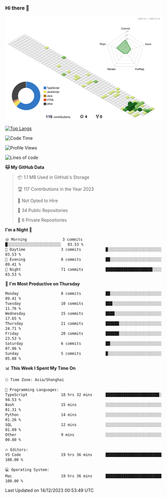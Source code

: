 ### Hi there 👋

![](./profile-3d-contrib/profile-green-animate.svg)

 

[![Top Langs](https://github-readme-stats.vercel.app/api/top-langs/?username=RunnningDogg)](https://github.com/anuraghazra/github-readme-stats)


 

<!--START_SECTION:waka-->
![Code Time](http://img.shields.io/badge/Code%20Time-46%20hrs%2026%20mins-blue)

![Profile Views](http://img.shields.io/badge/Profile%20Views-7-blue)

![Lines of code](https://img.shields.io/badge/From%20Hello%20World%20I%27ve%20Written-213.3%20thousand%20lines%20of%20code-blue)

**🐱 My GitHub Data** 

> 📦 1.1 MB Used in GitHub's Storage 
 > 
> 🏆 117 Contributions in the Year 2023
 > 
> 🚫 Not Opted to Hire
 > 
> 📜 34 Public Repositories 
 > 
> 🔑 6 Private Repositories 
 > 
**I'm a Night 🦉** 

```text
🌞 Morning                3 commits           █░░░░░░░░░░░░░░░░░░░░░░░░   03.53 % 
🌆 Daytime                3 commits           █░░░░░░░░░░░░░░░░░░░░░░░░   03.53 % 
🌃 Evening                8 commits           ██░░░░░░░░░░░░░░░░░░░░░░░   09.41 % 
🌙 Night                  71 commits          █████████████████████░░░░   83.53 % 
```
📅 **I'm Most Productive on Thursday** 

```text
Monday                   8 commits           ██░░░░░░░░░░░░░░░░░░░░░░░   09.41 % 
Tuesday                  10 commits          ███░░░░░░░░░░░░░░░░░░░░░░   11.76 % 
Wednesday                15 commits          ████░░░░░░░░░░░░░░░░░░░░░   17.65 % 
Thursday                 21 commits          ██████░░░░░░░░░░░░░░░░░░░   24.71 % 
Friday                   20 commits          ██████░░░░░░░░░░░░░░░░░░░   23.53 % 
Saturday                 6 commits           ██░░░░░░░░░░░░░░░░░░░░░░░   07.06 % 
Sunday                   5 commits           █░░░░░░░░░░░░░░░░░░░░░░░░   05.88 % 
```


📊 **This Week I Spent My Time On** 

```text
🕑︎ Time Zone: Asia/Shanghai

💬 Programming Languages: 
TypeScript               18 hrs 32 mins      ████████████████████████░   94.53 % 
Bash                     15 mins             ░░░░░░░░░░░░░░░░░░░░░░░░░   01.31 % 
Python                   14 mins             ░░░░░░░░░░░░░░░░░░░░░░░░░   01.26 % 
SQL                      12 mins             ░░░░░░░░░░░░░░░░░░░░░░░░░   01.09 % 
Other                    9 mins              ░░░░░░░░░░░░░░░░░░░░░░░░░   00.80 % 

🔥 Editors: 
VS Code                  19 hrs 36 mins      █████████████████████████   100.00 % 

💻 Operating System: 
Mac                      19 hrs 36 mins      █████████████████████████   100.00 % 
```


 Last Updated on 14/12/2023 00:53:49 UTC
<!--END_SECTION:waka-->
